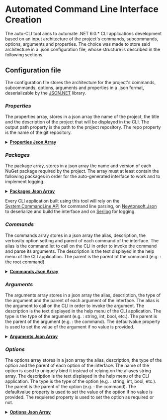 # Automated Command Line Interface Creation

The auto-CLI tool aims to automate .NET 6.0.\* CLI applications development based on an input architecture of the project's commands, subcommands, options, arguments and properties.
The choice was made to store said architecture in a .json configuration file, whose structure is described in the following sections.

## Configuration file

The configuration file stores the architecture for the project's commands, subcommands, options, arguments and properties in a .json format, deserializable by the [JSON.NET](https://www.newtonsoft.com) library.

### _Properties_

The properties array, stores in a json array the name of the project, the title and the description of the project that will be displayed in the CLI. The output path property is the path to the project repository. The repo property is the name of the git repository.

<details>
<summary><b><u>
Properties Json Array
</u></b></summary>

```json
"Properties": [
    {
      "Name": "name",
      "Title": "Boxed title",
      "Description": "project description",
      "OutputPath": "/name",
      "Repo": "repo-name"
    }
  ],
```

</details>

### _Packages_

The package array, stores in a json array the name and version of each NuGet package required by the project. The array must at least contain the following packages in order for the auto-generated interface to work and to implement logging.

<details>
<summary><b><u>
Packages Json Array
</u></b></summary>

```json
"Packages": [
    {
      "Name": "System.CommandLine",
      "Version": "--prerelease"
    },
    {
      "Name": "Newtonsoft.Json",
      "Version": "--prerelease"
    },
    {
      "Name": "Serilog",
      "Version": "--prerelease"
    },
    {
      "Name": "Serilog.Sinks.Console",
      "Version": "--prerelease"
    },
    {
      "Name": "Serilog.Sinks.File",
      "Version": "--prerelease"
    },
    {
      "Name": "Package.Name",
      "Version": "--version"
    }
  ]
```

</details>

Every CLI application built using this tool will rely on the [System.CommandLine API](https://github.com/dotnet/command-line-api) for command line parsing, on [Newtonsoft.Json](https://www.newtonsoft.com/json) to deserialize and build the interface and on [Serilog](https://serilog.net/) for logging.

### _Commands_

The commands array stores in a json array the alias, description, the verbosity option setting and parent of each command of the interface. The alias is the command let to call on the CLI in order to invoke the command and parse its arguments. The description is the text displayed in the help menu of the CLI application. The parent is the parent of the command (e.g. : the root command).

<details>
<summary><b><u>
Commands Json Array
</u></b></summary>

```json
  "Commands": [
    {
      "Alias": "alias",
      "Parent": "parent",
      "Description": "description"
    }
  ]
```

</details>

### _Arguments_

The arguments array stores in a json array the alias, description, the type of the argument and the parent of each argument of the interface. The alias is the argument to call on the CLI in order to invoke the argument. The description is the text displayed in the help menu of the CLI application. The type is the type of the argument (e.g. : string, int, bool, etc.). The parent is the parent of the argument (e.g. : the command). The defaultvalue property is used to set the value of the argument if no value is provided.

<details>
<summary><b><u>
Arguments Json Array
</u></b></summary>

```json
  "Arguments": [
    {
      "Alias": "<name>",
      "Type": "Type",
      "Command": "command-alias",
      "Defaultvalue": null,
      "Description": "description"
    }
  ]
```

</details>

### _Options_

The options array stores in a json array the alias, description, the type of the option and the parent of each option of the interface. The name of the option is used to uniquely bind it instead of relying on the aliases string array. The description is the text displayed in the help menu of the CLI application. The type is the type of the option (e.g. : string, int, bool, etc.). The parent is the parent of the option (e.g. : the command). The defaultvalue property is used to set the value of the option if no value is provided. The requiered property is used to set the option as required or not.

<details>
<summary><b><u>
Options Json Array
</u></b></summary>

```json
  "Options": [
    {
      "Name": "name",
      "Aliases": ["--option", "-o"],
      "Type": "Type",
      "Command": "command-alias",
      "Required": "bool",
      "Defaultvalue": "string",
      "Description": "description"
    }
  ]
```

</details>
